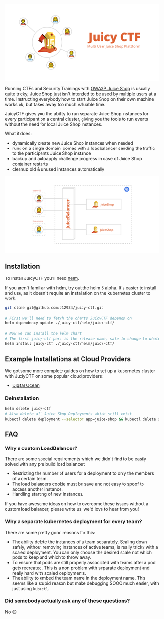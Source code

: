 ![Juicy CTF, Multi User Juice Shop Plattform](./cover.svg)

Running CTFs and Security Trainings with [OWASP Juice Shop](https://github.com/bkimminich/juice-shop) is usually quite tricky, Juice Shop just isn't intended to be used by multiple users at a time.
Instructing everybody how to start Juice Shop on their own machine works ok, but takes away too much valuable time.

JuicyCTF gives you the ability to run separate Juice Shop instances for every participant on a central cluster, giving you the tools to run events without the need for local Juice Shop instances.

What it does:

- dynamically create new Juice Shop instances when needed
- runs on a single domain, comes with a loadbalancer sending the traffic to the participants Juice Shop instance
- backup and autoapply challenge progress in case of Juice Shop container restarts
- cleanup old & unused instances automatically

![Juicy CTF, High Level Achitecture Diagramm](./high-level-achitecture.svg)

## Installation

To install JuicyCTF you'll need [helm](https://helm.sh).

If you aren't familiar with helm, try out the helm 3 alpha.
It's easier to install and use, as it doesn't require an installation on the kubernetes cluster to work.

```sh
git clone git@github.com:J12934/juicy-ctf.git

# First we'll need to fetch the charts JuicyCTF depends on
helm dependency update ./juicy-ctf/helm/juicy-ctf/

# Now we can install the helm chart
# The first juicy-ctf part is the release name, safe to change to whatever you like.
helm install juicy-ctf ./juicy-ctf/helm/juicy-ctf/
```

## Example Installations at Cloud Providers

We got some more complete guides on how to set up a kubernetes cluster with JuciyCTF on some popular cloud providers:

- [Digital Ocean](./examples/digital-ocean/digital-ocean.md)

### Deinstallation

```sh
helm delete juicy-ctf
# Also delete all Juice Shop Deployments which still exist
kubectl delete deployment --selector app=juice-shop && kubectl delete service --selector app=juice-shop
```

## FAQ

### Why a custom LoadBalancer?

There are some special requirements which we didn't find to be easily solved with any pre build load balancer:

- Restricting the number of users for a deployment to only the members of a certain team.
- The load balancers cookie must be save and not easy to spoof to access another instance.
- Handling starting of new instances.

If you have awesome ideas on how to overcome these issues without a custom load balancer, please write us, we'd love to hear from you!

### Why a separate kubernetes deployment for every team?

There are some pretty good reasons for this:

- The ability delete the instances of a team separately. Scaling down safely, without removing instances of active teams, is really tricky with a scaled deployment. You can only choose the desired scale not which pods to keep and which to throw away.
- To ensure that pods are still properly associated with teams after a pod gets recreated. This is a non problem with separate deployment and really hard with scaled deployments.
- The ability to embed the team name in the deployment name. This seems like a stupid reason but make debugging SOOO much easier, with just using `kubectl`.

### Did somebody actually ask any of these questions?

No 😉
